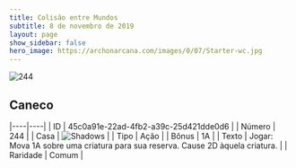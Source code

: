 ```yaml
---
title: Colisão entre Mundos
subtitle: 8 de novembro de 2019
layout: page
show_sidebar: false
hero_image: https://archonarcana.com/images/0/07/Starter-wc.jpg
---
```


![244](https://cdn.keyforgegame.com/media/card_front/pt/452_244_8932GXGRJV3G_pt.png)

## Caneco

|----|----|
| ID | 45c0a91e-22ad-4fb2-a39c-25d421dde0d6 |
| Número | 244 |
| Casa | ![Shadows](https://archonarcana.com/images/thumb/e/ee/Shadows.png/22px-Shadows.png "Sombras") |
| Tipo | Ação |
| Bônus | 1A |
| Texto | Jogar: Mova 1A sobre uma criatura  para sua reserva. Cause 2D àquela  criatura. |
| Raridade | Comum |
